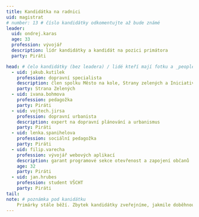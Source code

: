 ```yaml
---
title: Kandidátka na radnici
uid: magistrat
# number: 13 # číslo kandidátky odkomentujte až bude známé
leader:
  uid: ondrej.karas
  age: 33
  profession: vývojář
  description: lídr kandidátky a kandidát na pozici primátora
  party: Piráti

head: # čelo kandidátky (bez leadera) / lidé kteří mají fotku a _people/jmeno.md
  - uid: jakub.kutilek
    profession: dopravní specialista
    description: člen spolku Město na kole, Strany zelených a Iniciativy Přírodní park Červeňák
    party: Strana Zelených
  - uid: ivana.bohmova
    profession: pedagožka
    party: Piráti
  - uid: vojtech.jirsa
    profession: dopravní urbanista
    description: expert na dopravní plánování a urbanismus
    party: Piráti
  - uid: lenka.spanihelova
    profession: sociální pedagožka
    party: Piráti
  - uid: filip.varecha
    profession: vývojář webových aplikací
    description: garant programové sekce otevřenost a zapojení občanů
    age: 32
    party: Piráti
  - uid: jan.hrubes
    profession: student VŠCHT
    party: Piráti
tail:
note: # poznámka pod kanidátku
    Primárky stále běží. Zbytek kandidátky zveřejníme, jakmile doběhnou.
---
```

